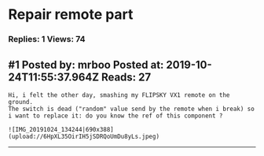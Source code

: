 # Repair remote part

### Replies: 1 Views: 74

## \#1 Posted by: mrboo Posted at: 2019-10-24T11:55:37.964Z Reads: 27

```
Hi, i felt the other day, smashing my FLIPSKY VX1 remote on the ground.
The switch is dead ("random" value send by the remote when i break) so i want to replace it: do you know the ref of this component ?

![IMG_20191024_134244|690x388](upload://6HpXL35OirIH5jSDRQoUmDu8yLs.jpeg)
```

---
